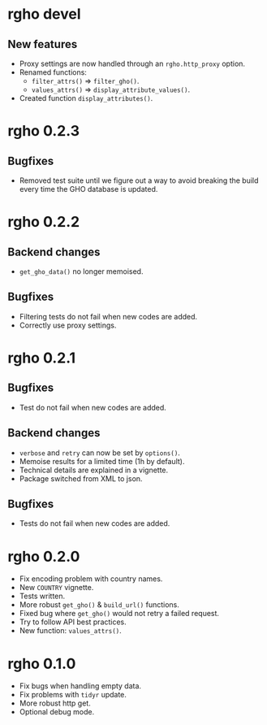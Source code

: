 # rgho devel

## New features

  * Proxy settings are now handled through an `rgho.http_proxy` option.
  * Renamed functions:
    * `filter_attrs()` => `filter_gho()`.
    * `values_attrs()` => `display_attribute_values()`.
  * Created function `display_attributes()`.

# rgho 0.2.3

## Bugfixes

  * Removed test suite until we figure out a way to avoid breaking the build every time the GHO database is updated.
  
# rgho 0.2.2

## Backend changes

  * `get_gho_data()` no longer memoised.

## Bugfixes

  * Filtering tests do not fail when new codes are added.
  * Correctly use proxy settings.

# rgho 0.2.1

## Bugfixes

  * Test do not fail when new codes are added.

## Backend changes

  * `verbose` and `retry` can now be set by `options()`.
  * Memoise results for a limited time (1h by default).
  * Technical details are explained in a vignette.
  * Package switched from XML to json.
  
## Bugfixes

  * Tests do not fail when new codes are added.

# rgho 0.2.0

  * Fix encoding problem with country names.
  * New `COUNTRY` vignette.
  * Tests written.
  * More robust `get_gho()` & `build_url()` functions.
  * Fixed bug where `get_gho()` would not retry a failed request.
  * Try to follow API best practices.
  * New function: `values_attrs()`.

# rgho 0.1.0

  * Fix bugs when handling empty data.
  * Fix problems with `tidyr` update.
  * More robust http get.
  * Optional debug mode.
